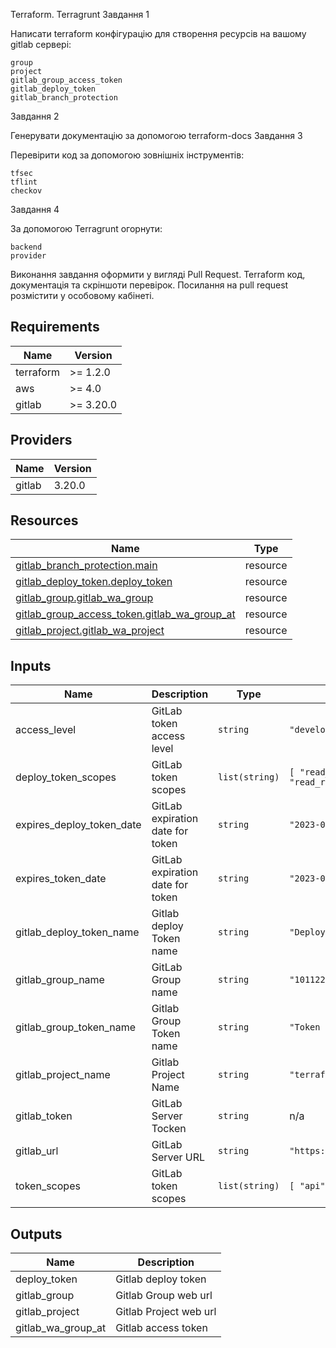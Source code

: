 Terraform. Terragrunt
Завдання 1

Написати terraform конфігурацію для створення ресурсів на вашому gitlab сервері:

    group
    project
    gitlab_group_access_token
    gitlab_deploy_token
    gitlab_branch_protection

Завдання 2

Генерувати документацію за допомогою terraform-docs
Завдання 3

Перевірити код за допомогою зовнішніх інструментів:

    tfsec
    tflint
    checkov

Завдання 4

За допомогою Terragrunt огорнути:

    backend
    provider

Виконання завдання оформити у вигляді Pull Request. Terraform код, документація та скріншоти перевірок. Посилання на pull request розмістити у особовому кабінеті.

<!-- BEGIN_TF_DOCS -->
## Requirements

| Name | Version |
|------|---------|
| terraform | >= 1.2.0 |
| aws | >= 4.0 |
| gitlab | >= 3.20.0 |

## Providers

| Name | Version |
|------|---------|
| gitlab | 3.20.0 |

## Resources

| Name | Type |
|------|------|
| [gitlab_branch_protection.main](https://registry.terraform.io/providers/gitlabhq/gitlab/latest/docs/resources/branch_protection) | resource |
| [gitlab_deploy_token.deploy_token](https://registry.terraform.io/providers/gitlabhq/gitlab/latest/docs/resources/deploy_token) | resource |
| [gitlab_group.gitlab_wa_group](https://registry.terraform.io/providers/gitlabhq/gitlab/latest/docs/resources/group) | resource |
| [gitlab_group_access_token.gitlab_wa_group_at](https://registry.terraform.io/providers/gitlabhq/gitlab/latest/docs/resources/group_access_token) | resource |
| [gitlab_project.gitlab_wa_project](https://registry.terraform.io/providers/gitlabhq/gitlab/latest/docs/resources/project) | resource |

## Inputs

| Name | Description | Type | Default | Required |
|------|-------------|------|---------|:--------:|
| access\_level | GitLab token access level | `string` | `"developer"` | no |
| deploy\_token\_scopes | GitLab token scopes | `list(string)` | ```[ "read_repository", "read_registry" ]``` | no |
| expires\_deploy\_token\_date | GitLab expiration date for token | `string` | `"2023-01-01T00:00:00.000Z"` | no |
| expires\_token\_date | GitLab expiration date for token | `string` | `"2023-01-01"` | no |
| gitlab\_deploy\_token\_name | Gitlab deploy Token name | `string` | `"Deploy Token for HW"` | no |
| gitlab\_group\_name | GitLab Group name | `string` | `"101122"` | no |
| gitlab\_group\_token\_name | Gitlab Group Token name | `string` | `"Token for HW"` | no |
| gitlab\_project\_name | Gitlab Project Name | `string` | `"terraform_hw03"` | no |
| gitlab\_token | GitLab Server Tocken | `string` | n/a | yes |
| gitlab\_url | GitLab Server URL | `string` | `"https://gitlab.tyi.name/api/v4/"` | no |
| token\_scopes | GitLab token scopes | `list(string)` | ```[ "api" ]``` | no |

## Outputs

| Name | Description |
|------|-------------|
| deploy\_token | Gitlab deploy token |
| gitlab\_group | Gitlab Group web url |
| gitlab\_project | Gitlab Project web url |
| gitlab\_wa\_group\_at | Gitlab access token |
<!-- END_TF_DOCS -->